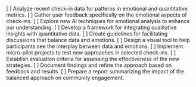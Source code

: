 [ ] Analyze recent check-in data for patterns in emotional and quantitative metrics.
[ ] Gather user feedback specifically on the emotional aspects of check-ins.
[ ] Explore new AI techniques for emotional analysis to enhance our understanding.
[ ] Develop a framework for integrating qualitative insights with quantitative data.
[ ] Create guidelines for facilitating discussions that balance data and emotions.
[ ] Design a visual tool to help participants see the interplay between data and emotions.
[ ] Implement micro-pilot projects to test new approaches in selected check-ins.
[ ] Establish evaluation criteria for assessing the effectiveness of the new strategies.
[ ] Document findings and refine the approach based on feedback and results.
[ ] Prepare a report summarizing the impact of the balanced approach on community engagement.